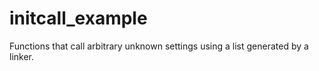 # initcall_example
Functions that call arbitrary unknown settings using a list generated by a linker.
